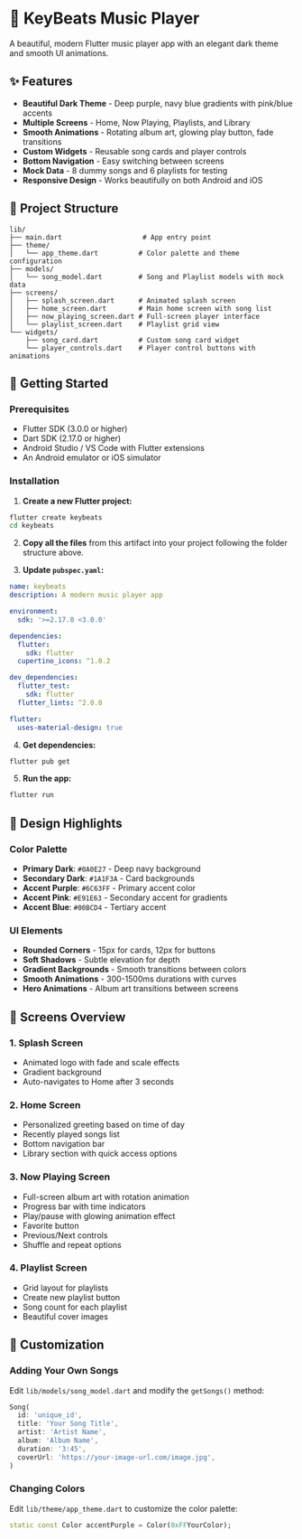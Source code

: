 # 🎵 KeyBeats Music Player

A beautiful, modern Flutter music player app with an elegant dark theme and smooth UI animations.

## ✨ Features

- **Beautiful Dark Theme** - Deep purple, navy blue gradients with pink/blue accents
- **Multiple Screens** - Home, Now Playing, Playlists, and Library
- **Smooth Animations** - Rotating album art, glowing play button, fade transitions
- **Custom Widgets** - Reusable song cards and player controls
- **Bottom Navigation** - Easy switching between screens
- **Mock Data** - 8 dummy songs and 6 playlists for testing
- **Responsive Design** - Works beautifully on both Android and iOS

## 📁 Project Structure

```
lib/
├── main.dart                    # App entry point
├── theme/
│   └── app_theme.dart          # Color palette and theme configuration
├── models/
│   └── song_model.dart         # Song and Playlist models with mock data
├── screens/
│   ├── splash_screen.dart      # Animated splash screen
│   ├── home_screen.dart        # Main home screen with song list
│   ├── now_playing_screen.dart # Full-screen player interface
│   └── playlist_screen.dart    # Playlist grid view
└── widgets/
    ├── song_card.dart          # Custom song card widget
    └── player_controls.dart    # Player control buttons with animations
```

## 🚀 Getting Started

### Prerequisites

- Flutter SDK (3.0.0 or higher)
- Dart SDK (2.17.0 or higher)
- Android Studio / VS Code with Flutter extensions
- An Android emulator or iOS simulator

### Installation

1. **Create a new Flutter project:**
```bash
flutter create keybeats
cd keybeats
```

2. **Copy all the files** from this artifact into your project following the folder structure above.

3. **Update `pubspec.yaml`:**
```yaml
name: keybeats
description: A modern music player app

environment:
  sdk: '>=2.17.0 <3.0.0'

dependencies:
  flutter:
    sdk: flutter
  cupertino_icons: ^1.0.2

dev_dependencies:
  flutter_test:
    sdk: flutter
  flutter_lints: ^2.0.0

flutter:
  uses-material-design: true
```

4. **Get dependencies:**
```bash
flutter pub get
```

5. **Run the app:**
```bash
flutter run
```

## 🎨 Design Highlights

### Color Palette
- **Primary Dark**: `#0A0E27` - Deep navy background
- **Secondary Dark**: `#1A1F3A` - Card backgrounds
- **Accent Purple**: `#6C63FF` - Primary accent color
- **Accent Pink**: `#E91E63` - Secondary accent for gradients
- **Accent Blue**: `#00BCD4` - Tertiary accent

### UI Elements
- **Rounded Corners** - 15px for cards, 12px for buttons
- **Soft Shadows** - Subtle elevation for depth
- **Gradient Backgrounds** - Smooth transitions between colors
- **Smooth Animations** - 300-1500ms durations with curves
- **Hero Animations** - Album art transitions between screens

## 📱 Screens Overview

### 1. Splash Screen
- Animated logo with fade and scale effects
- Gradient background
- Auto-navigates to Home after 3 seconds

### 2. Home Screen
- Personalized greeting based on time of day
- Recently played songs list
- Bottom navigation bar
- Library section with quick access options

### 3. Now Playing Screen
- Full-screen album art with rotation animation
- Progress bar with time indicators
- Play/pause with glowing animation effect
- Favorite button
- Previous/Next controls
- Shuffle and repeat options

### 4. Playlist Screen
- Grid layout for playlists
- Create new playlist button
- Song count for each playlist
- Beautiful cover images

## 🔧 Customization

### Adding Your Own Songs

Edit `lib/models/song_model.dart` and modify the `getSongs()` method:

```dart
Song(
  id: 'unique_id',
  title: 'Your Song Title',
  artist: 'Artist Name',
  album: 'Album Name',
  duration: '3:45',
  coverUrl: 'https://your-image-url.com/image.jpg',
)
```

### Changing Colors

Edit `lib/theme/app_theme.dart` to customize the color palette:

```dart
static const Color accentPurple = Color(0xFFYourColor);



